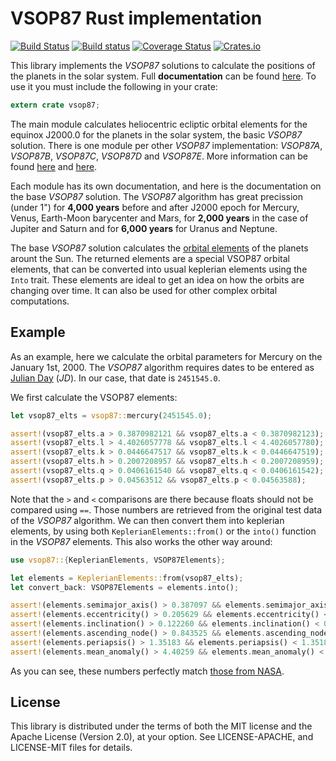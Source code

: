 # VSOP87 Rust implementation #
[![Build Status](https://travis-ci.org/Razican/vsop87-rs.svg?branch=master)](https://travis-ci.org/Razican/vsop87-rs)
[![Build status](https://ci.appveyor.com/api/projects/status/g028p4t0ekvcypu3?svg=true)](https://ci.appveyor.com/project/Razican/vsop87-rs)
[![Coverage Status](https://coveralls.io/repos/Razican/vsop87-rs/badge.svg?branch=master&service=github)](https://coveralls.io/github/Razican/vsop87-rs?branch=master)
[![Crates.io](https://meritbadge.herokuapp.com/vsop87)](https://crates.io/crates/vsop87)

This library implements the *VSOP87* solutions to calculate the positions of the planets in the
solar system. Full **documentation** can be found [here](https://docs.rs/vsop87/). To use it you
must include the following in your crate:

```rust
extern crate vsop87;
```

The main module calculates heliocentric ecliptic orbital elements for the equinox J2000.0 for
the planets in the solar system, the basic *VSOP87* solution. There is one module per other
*VSOP87* implementation: *VSOP87A*, *VSOP87B*, *VSOP87C*, *VSOP87D* and *VSOP87E*. More
information can be found [here](https://www.caglow.com/info/compute/vsop87) and
[here](https://en.wikipedia.org/wiki/VSOP_(planets)).

Each module has its own documentation, and here is the documentation on the base *VSOP87*
solution. The *VSOP87* algorithm has great precission (under 1") for **4,000 years** before and
after J2000 epoch for Mercury, Venus, Earth-Moon barycenter and Mars, for **2,000 years** in
the case of Jupiter and Saturn and for **6,000 years** for Uranus and Neptune.

The base *VSOP87* solution calculates the
[orbital elements](https://en.wikipedia.org/wiki/Orbital_elements) of the planets arount the
Sun. The returned elements are a special VSOP87 orbital elements, that can be converted into
usual keplerian elements using the `Into` trait. These elements are ideal to get an idea on how
the orbits are changing over time. It can also be used for other complex orbital computations.

## Example

As an example, here we calculate the orbital parameters for Mercury on the January 1st, 2000.
The *VSOP87* algorithm requires dates to be entered as
[Julian Day](https://en.wikipedia.org/wiki/Julian_day) (*JD*). In our case, that date is
`2451545.0`.

We first calculate the VSOP87 elements:

```rust
let vsop87_elts = vsop87::mercury(2451545.0);

assert!(vsop87_elts.a > 0.3870982121 && vsop87_elts.a < 0.3870982123);
assert!(vsop87_elts.l > 4.4026057778 && vsop87_elts.l < 4.4026057780);
assert!(vsop87_elts.k > 0.0446647517 && vsop87_elts.k < 0.0446647519);
assert!(vsop87_elts.h > 0.2007208957 && vsop87_elts.h < 0.2007208959);
assert!(vsop87_elts.q > 0.0406161540 && vsop87_elts.q < 0.0406161542);
assert!(vsop87_elts.p > 0.04563512 && vsop87_elts.p < 0.04563588);
```

Note that the `>` and `<` comparisons are there because floats should not be compared using
`==`. Those numbers are retrieved from the original test data of the *VSOP87* algorithm.
We can then convert them into keplerian elements, by using both `KeplerianElements::from()` or
the `into()` function in the *VSOP87* elements. This also works the other way around:

```rust
use vsop87::{KeplerianElements, VSOP87Elements};

let elements = KeplerianElements::from(vsop87_elts);
let convert_back: VSOP87Elements = elements.into();

assert!(elements.semimajor_axis() > 0.387097 && elements.semimajor_axis() < 0.387099);
assert!(elements.eccentricity() > 0.205629 && elements.eccentricity() < 0.205631);
assert!(elements.inclination() > 0.122260 && elements.inclination() < 0.122261);
assert!(elements.ascending_node() > 0.843525 && elements.ascending_node() < 0.843527);
assert!(elements.periapsis() > 1.35183 && elements.periapsis() < 1.35185);
assert!(elements.mean_anomaly() > 4.40259 && elements.mean_anomaly() < 4.40261);
```

As you can see, these numbers perfectly match
[those from NASA](https://solarsystem.nasa.gov/planets/mercury/facts).

## License ##

This library is distributed under the terms of both the MIT license and the
Apache License (Version 2.0), at your option. See LICENSE-APACHE, and LICENSE-MIT files for
details.
